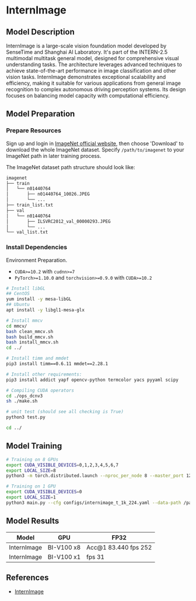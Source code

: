 # InternImage

## Model Description

InternImage is a large-scale vision foundation model developed by SenseTime and Shanghai AI Laboratory. It's part of the
INTERN-2.5 multimodal multitask general model, designed for comprehensive visual understanding tasks. The architecture
leverages advanced techniques to achieve state-of-the-art performance in image classification and other vision tasks.
InternImage demonstrates exceptional scalability and efficiency, making it suitable for various applications from
general image recognition to complex autonomous driving perception systems. Its design focuses on balancing model
capacity with computational efficiency.

## Model Preparation

### Prepare Resources

Sign up and login in [ImageNet official website](https://www.image-net.org/index.php), then choose 'Download' to
download the whole ImageNet dataset. Specify `/path/to/imagenet` to your ImageNet path in later training process.

The ImageNet dataset path structure should look like:

```bash
imagenet
├── train
│   └── n01440764
│       ├── n01440764_10026.JPEG
│       └── ...
├── train_list.txt
├── val
│   └── n01440764
│       ├── ILSVRC2012_val_00000293.JPEG
│       └── ...
└── val_list.txt
```

### Install Dependencies

Environment Preparation.

- `CUDA>=10.2` with `cudnn>=7`
- `PyTorch>=1.10.0` and `torchvision>=0.9.0` with `CUDA>=10.2`

```bash
# Install libGL
## CentOS
yum install -y mesa-libGL
## Ubuntu
apt install -y libgl1-mesa-glx

# Install mmcv
cd mmcv/
bash clean_mmcv.sh
bash build_mmcv.sh
bash install_mmcv.sh
cd ../

# Install timm and mmdet
pip3 install timm==0.6.11 mmdet==2.28.1

# Install other requirements:
pip3 install addict yapf opencv-python termcolor yacs pyyaml scipy

# Compiling CUDA operators
cd ./ops_dcnv3
sh ./make.sh

# unit test (should see all checking is True)
python3 test.py

cd ../
```

## Model Training

```bash
# Training on 8 GPUs
export CUDA_VISIBLE_DEVICES=0,1,2,3,4,5,6,7
export LOCAL_SIZE=8
python3 -m torch.distributed.launch --nproc_per_node 8 --master_port 12345  main.py --cfg configs/internimage_t_1k_224.yaml --data-path /path/to/imagenet

# Training on 1 GPU
export CUDA_VISIBLE_DEVICES=0
export LOCAL_SIZE=1
python3 main.py --cfg configs/internimage_t_1k_224.yaml --data-path /path/to/imagenet

```

## Model Results

| Model       | GPU        | FP32                     |
|-------------|------------|--------------------------|
| InternImage | BI-V100 x8 | Acc@1 83.440     fps 252 |
| InternImage | BI-V100 x1 | fps 31                   |

## References

- [InternImage](https://github.com/OpenGVLab/InternImage)
